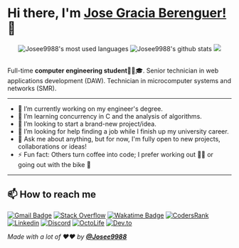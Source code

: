 <!-- markdownlint-disable MD033 MD042-->

# Hi there, I'm **[Jose Gracia Berenguer!](https://jgracia.es)** 👋

<div align=center>
    <img src="https://github-readme-stats.vercel.app/api/top-langs/?username=Josee9988&theme=monokai&hide=html" alt="Josee9988's most used languages"/>
    <img src="https://github-readme-stats.vercel.app/api?username=Josee9988&show_icons=true&theme=monokai&count_private=true" alt="Josee9988's github stats"/>
    <img src="https://github-readme-stats.vercel.app/api/wakatime?username=Josee9988&hide_progress=false&layout=compact&custom_title=Wakatime%20last%20year%20Stats"/>
</div>

<br>

Full-time **computer engineering student**🧑‍🎓🎓. Senior technician in web applications development (DAW). Technician in microcomputer systems and networks (SMR).

---

- 🔭 I’m currently working on my engineer's degree.
- 🌱 I’m learning concurrency in C and the analysis of algorithms.
- 👯 I’m looking to start a brand-new project/idea.
- 🤔 I’m looking for help finding a job while I finish up my university career.
- 💬 Ask me about anything, but for now, I'm fully open to new projects, collaborations or ideas!
- ⚡ Fun fact: Others turn coffee into code; I prefer working out 🏋🏽 or going out with the bike 🚴

---

## **📫 How to reach me**

[![Gmail Badge](https://img.shields.io/badge/-Gmail-EA4335?style=for-the-badge&logo=Gmail&logoColor=white)](mailto:jgracia9988@gmail.com)
[![Stack Overflow](https://img.shields.io/badge/-SO-F58025?style=for-the-badge&logo=StackOverflow&logoColor=white)](https://stackoverflow.com/users/9630043/jose9988)
[![Wakatime Badge](https://img.shields.io/badge/-WakaTime-c14430?style=for-the-badge&logo=Wakatime&logoColor=white@Josee9988&color=green)](https://wakatime.com/@Josee9988)
[![CodersRank](https://img.shields.io/badge/CodersRank-67A4AC?style=for-the-badge&logo=codersrank&logoColor=white)](https://dev.to/josee9988)
[![Linkedin](https://img.shields.io/badge/LinkedIn-0A66C2?style=for-the-badge&logo=linkedin&logoColor=white)](https://www.linkedin.com/in/jose-gracia/)
[![Discord](https://img.shields.io/badge/Discord-7289DA?style=for-the-badge&logo=discord&logoColor=white)](https://discord.gg/mzGepKfE5q)
[![OctoLife](https://img.shields.io/badge/OctoLife-333?style=for-the-badge&logo=github&logoColor=white)](https://octolife.now.sh/Josee9988)
[![Dev.to](https://img.shields.io/badge/Dev.to-0A0A0A?style=for-the-badge&logo=dev.to&logoColor=white)](https://dev.to/josee9988)

_Made with a lot of ❤️❤️ by **[@Josee9988](https://github.com/Josee9988)**_

